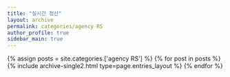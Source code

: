 ```yaml
---
title: "실시간 정산"
layout: archive
permalink: categories/agency RS
author_profile: true
sidebar_main: true
---
```



{% assign posts = site.categories.['agency RS'] %}
{% for post in posts %} {% include archive-single2.html type=page.entries_layout %} {% endfor %}